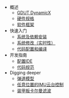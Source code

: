 
* 概述
  * [GDUT DynamicX](roborts.md)
  * [硬件规格](hardware_specifications.md)
  * [软件框架](software_framework.md)
* 快速入门
  * [系统及依赖安装](quick_start/installation.md)
  * [系统修改（实时性）](quick_start/modification.md)
  * [代码配置和编译](quick_start/code_configuration.md)
* 开发指南
  * [配置IDE](dev_guide/ide_config.md)
  * [代码规范](dev_guide/code_style.md)
* Digging deeper
  * [弹道模型](digging_deeper/ballistic_model.md)
  * [任意位置的IMU云台控制](digging_deeper/imu_ptz_control.md)
  * [装甲板卡尔曼滤波](digging_deeper/armor_kalman_filter.md)
